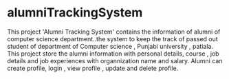 # alumniTrackingSystem
This project 'Alumni Tracking System' contains the information of alumni of computer science department..the system to keep the track of passed out student of department of Computer science , Punjabi university , patiala.
This project store the alumni information with personal details, course , job details and job experiences with organnization name and salary.
Alumni can create profile, login , view profile , update and delete profile. 
